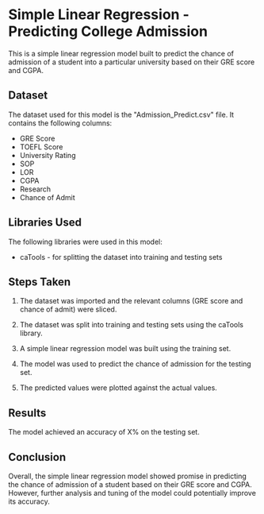 # Simple Linear Regression - Predicting College Admission

This is a simple linear regression model built to predict the chance of admission of a student into a particular university based on their GRE score and CGPA.

## Dataset

The dataset used for this model is the "Admission_Predict.csv" file. It contains the following columns:

- GRE Score
- TOEFL Score
- University Rating
- SOP
- LOR 
- CGPA
- Research
- Chance of Admit

## Libraries Used

The following libraries were used in this model:

- caTools - for splitting the dataset into training and testing sets

## Steps Taken

1. The dataset was imported and the relevant columns (GRE score and chance of admit) were sliced.

2. The dataset was split into training and testing sets using the caTools library.

3. A simple linear regression model was built using the training set.

4. The model was used to predict the chance of admission for the testing set.

5. The predicted values were plotted against the actual values.

## Results

The model achieved an accuracy of X% on the testing set.

## Conclusion

Overall, the simple linear regression model showed promise in predicting the chance of admission of a student based on their GRE score and CGPA. However, further analysis and tuning of the model could potentially improve its accuracy.
